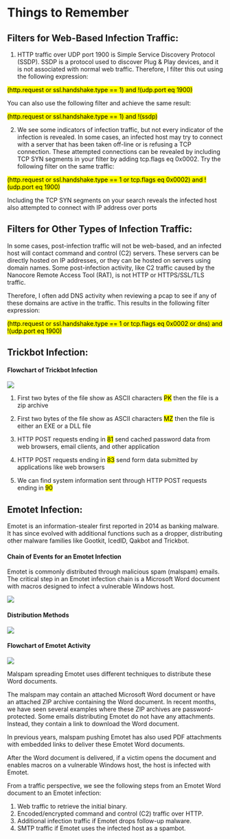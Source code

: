 Things to Remember
==================

Filters for Web-Based Infection Traffic:
----------------------------------------

1.  HTTP traffic over UDP port 1900 is Simple Service Discovery Protocol (SSDP). SSDP is a protocol used to discover Plug & Play devices, and it is not associated with normal web traffic. Therefore, I filter this out using the following expression:

<mark>(http.request or ssl.handshake.type == 1) and !(udp.port eq 1900)</mark>

You can also use the following filter and achieve the same result:

<mark>(http.request or ssl.handshake.type == 1) and !(ssdp)</mark>

2.  We see some indicators of infection traffic, but not every indicator of the infection is revealed. In some cases, an infected host may try to connect with a server that has been taken off-line or is refusing a TCP connection. These attempted connections can be revealed by including TCP SYN segments in your filter by adding tcp.flags eq 0x0002. Try the following filter on the same traffic:  
    

<mark>(http.request or ssl.handshake.type == 1 or tcp.flags eq 0x0002) and !(udp.port eq 1900)</mark>
  

Including the TCP SYN segments on your search reveals the infected host also attempted to connect with IP address over ports

Filters for Other Types of Infection Traffic:
---------------------------------------------

In some cases, post-infection traffic will not be web-based, and an infected host will contact command and control (C2) servers. These servers can be directly hosted on IP addresses, or they can be hosted on servers using domain names. Some post-infection activity, like C2 traffic caused by the Nanocore Remote Access Tool (RAT), is not HTTP or HTTPS/SSL/TLS traffic.

Therefore, I often add DNS activity when reviewing a pcap to see if any of these domains are active in the traffic. This results in the following filter expression:

<mark>(http.request or ssl.handshake.type == 1 or tcp.flags eq 0x0002 or dns) and !(udp.port eq 1900)</mark>

Trickbot Infection:
--------------
#### Flowchart of Trickbot Infection ####
![](https://unit42.paloaltonetworks.com/wp-content/uploads/2019/11/word-image-61-1024x554.png)


1.  First two bytes of the file show as ASCII characters <mark>PK</mark> then the file is a zip archive

2.  First two bytes of the file show as ASCII characters <mark>MZ</mark> then the file is either an EXE or a DLL file

3. HTTP POST requests ending in <mark>81</mark> send cached password data from web browsers, email clients, and other application

4. HTTP POST requests ending in <mark>83</mark> send form data submitted by applications like web browsers

5. We can find system information sent through HTTP POST requests ending in <mark>90</mark>



Emotet Infection:
-------------------

Emotet is an information-stealer first reported in 2014 as banking malware. It has since evolved with additional functions such as a dropper, distributing other malware families like Gootkit, IcedID, Qakbot and Trickbot.

#### Chain of Events for an Emotet Infection ####

Emotet is commonly distributed through malicious spam (malspam) emails. The critical step in an Emotet infection chain is a Microsoft Word document with macros designed to infect a vulnerable Windows host.

![](https://unit42.paloaltonetworks.com/wp-content/uploads/2021/01/word-image-30.jpeg)


#### Distribution Methods ####

![](https://unit42.paloaltonetworks.com/wp-content/uploads/2021/01/word-image-31.jpeg)

#### Flowchart of Emotet Activity ####

![](https://unit42.paloaltonetworks.com/wp-content/uploads/2021/01/word-image-32.jpeg)


Malspam spreading Emotet uses different techniques to distribute these Word documents.

The malspam may contain an attached Microsoft Word document or have an attached ZIP archive containing the Word document. In recent months, we have seen several examples where these ZIP archives are password-protected. Some emails distributing Emotet do not have any attachments. Instead, they contain a link to download the Word document.

In previous years, malspam pushing Emotet has also used PDF attachments with embedded links to deliver these Emotet Word documents.

After the Word document is delivered, if a victim opens the document and enables macros on a vulnerable Windows host, the host is infected with Emotet.

From a traffic perspective, we see the following steps from an Emotet Word document to an Emotet infection:

1. Web traffic to retrieve the initial binary.
2. Encoded/encrypted command and control (C2) traffic over HTTP.
3. Additional infection traffic if Emotet drops follow-up malware.
4. SMTP traffic if Emotet uses the infected host as a spambot.
